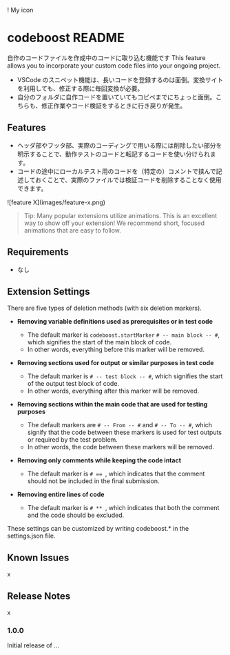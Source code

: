 ! My icon

# codeboost README

自作のコードファイルを作成中のコードに取り込む機能です
This feature allows you to incorporate your custom code files into your ongoing project.

- VSCode のスニペット機能は、長いコードを登録するのは面倒。変換サイトを利用しても、修正する際に毎回変換が必要。
- 自分のフォルダに自作コードを置いていてもコピペまでにちょっと面倒。こちらも、修正作業やコード検証をするときに行き戻りが発生。

## Features

- ヘッダ部やフッタ部、実際のコーディングで用いる際には削除したい部分を明示することで、動作テストのコードと転記するコードを使い分けられます。
- コードの途中にローカルテスト用のコードを（特定の）コメントで挟んで記述しておくことで、実際のファイルでは検証コードを削除することなく使用できます。

\!\[feature X\]\(images/feature-x.png\)

> Tip: Many popular extensions utilize animations. This is an excellent way to show off your extension! We recommend short, focused animations that are easy to follow.

## Requirements

* なし

## Extension Settings

There are five types of deletion methods (with six deletion markers).

- **Removing variable definitions used as prerequisites or in test code**
  - The default marker is `codeboost.startMarker` `# -- main block -- #`, which signifies the start of the main block of code.
  - In other words, everything before this marker will be removed.

- **Removing sections used for output or similar purposes in test code**
  - The default marker is `# -- test block -- #`, which signifies the start of the output test block of code.
  - In other words, everything after this marker will be removed.

- **Removing sections within the main code that are used for testing purposes**
  - The default markers are `# -- From -- #` and `# -- To -- #`, which signify that the code between these markers is used for test outputs or required by the test problem.
  - In other words, the code between these markers will be removed.

- **Removing only comments while keeping the code intact**
  - The default marker is `# == `, which indicates that the comment should not be included in the final submission.

- **Removing entire lines of code**
  - The default marker is `# ** `, which indicates that both the comment and the code should be excluded.

These settings can be customized by writing codeboost.* in the settings.json file.



## Known Issues

x

## Release Notes

x
### 1.0.0

Initial release of ...
